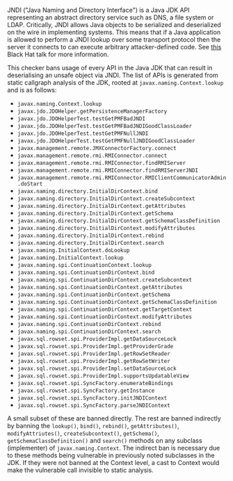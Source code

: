 JNDI ("Java Naming and Directory Interface") is a Java JDK API representing an
abstract directory service such as DNS, a file system or LDAP. Critically, JNDI
allows Java objects to be serialized and deserialized on the wire in
implementing systems. This means that if a Java application is allowed to
perform a JNDI lookup over some transport protocol then the server it connects
to can execute arbitrary attacker-defined code. See
[this](https://www.blackhat.com/docs/us-16/materials/us-16-Munoz-A-Journey-From-JNDI-LDAP-Manipulation-To-RCE.pdf)
Black Hat talk for more information.

This checker bans usage of every API in the Java JDK that can result in
deserialising an unsafe object via JNDI. The list of APIs is generated from
static callgraph analysis of the JDK, rooted at `javax.naming.Context.lookup`
and is as follows:

-   `javax.naming.Context.lookup`
-   `javax.jdo.JDOHelper.getPersistenceManagerFactory`
-   `javax.jdo.JDOHelperTest.testGetPMFBadJNDI`
-   `javax.jdo.JDOHelperTest.testGetPMFBadJNDIGoodClassLoader`
-   `javax.jdo.JDOHelperTest.testGetPMFNullJNDI`
-   `javax.jdo.JDOHelperTest.testGetPMFNullJNDIGoodClassLoader`
-   `javax.management.remote.JMXConnectorFactory.connect`
-   `javax.management.remote.rmi.RMIConnector.connect`
-   `javax.management.remote.rmi.RMIConnector.findRMIServer`
-   `javax.management.remote.rmi.RMIConnector.findRMIServerJNDI`
-   `javax.management.remote.rmi.RMIConnector.RMIClientCommunicatorAdmin.doStart`
-   `javax.naming.directory.InitialDirContext.bind`
-   `javax.naming.directory.InitialDirContext.createSubcontext`
-   `javax.naming.directory.InitialDirContext.getAttributes`
-   `javax.naming.directory.InitialDirContext.getSchema`
-   `javax.naming.directory.InitialDirContext.getSchemaClassDefinition`
-   `javax.naming.directory.InitialDirContext.modifyAttributes`
-   `javax.naming.directory.InitialDirContext.rebind`
-   `javax.naming.directory.InitialDirContext.search`
-   `javax.naming.InitialContext.doLookup`
-   `javax.naming.InitialContext.lookup`
-   `javax.naming.spi.ContinuationContext.lookup`
-   `javax.naming.spi.ContinuationDirContext.bind`
-   `javax.naming.spi.ContinuationDirContext.createSubcontext`
-   `javax.naming.spi.ContinuationDirContext.getAttributes`
-   `javax.naming.spi.ContinuationDirContext.getSchema`
-   `javax.naming.spi.ContinuationDirContext.getSchemaClassDefinition`
-   `javax.naming.spi.ContinuationDirContext.getTargetContext`
-   `javax.naming.spi.ContinuationDirContext.modifyAttributes`
-   `javax.naming.spi.ContinuationDirContext.rebind`
-   `javax.naming.spi.ContinuationDirContext.search`
-   `javax.sql.rowset.spi.ProviderImpl.getDataSourceLock`
-   `javax.sql.rowset.spi.ProviderImpl.getProviderGrade`
-   `javax.sql.rowset.spi.ProviderImpl.getRowSetReader`
-   `javax.sql.rowset.spi.ProviderImpl.getRowSetWriter`
-   `javax.sql.rowset.spi.ProviderImpl.setDataSourceLock`
-   `javax.sql.rowset.spi.ProviderImpl.supportsUpdatableView`
-   `javax.sql.rowset.spi.SyncFactory.enumerateBindings`
-   `javax.sql.rowset.spi.SyncFactory.getInstance`
-   `javax.sql.rowset.spi.SyncFactory.initJNDIContext`
-   `javax.sql.rowset.spi.SyncFactory.parseJNDIContext`

A small subset of these are banned directly. The rest are banned indirectly by
banning the `lookup()`, `bind()`, `rebind()`, `getAttributes()`,
`modifyAttriutes()`, `createSubcontext()`, `getSchema()`,
`getSchemaClassDefinition()` and `search()` methods on any subclass
(implementer) of `javax.naming.Context`. The indirect ban is necessary due to
these methods being vulnerable in previously noted subclasses in the JDK. If
they were not banned at the Context level, a cast to Context would make the
vulnerable call invisible to static analysis.

